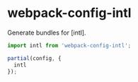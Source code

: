 # webpack-config-intl

Generate bundles for [intl].

```javascript
import intl from 'webpack-config-intl';

partial(config, {
  intl
});
```

[webpack]: https://webpack.github.io
